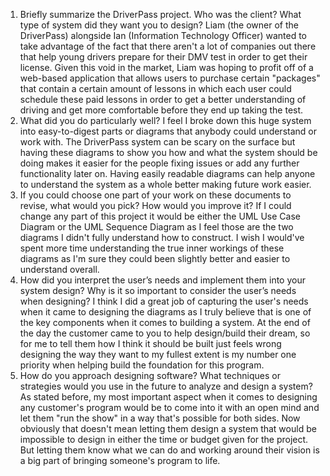 1. Briefly summarize the DriverPass project. Who was the client? What type of system did they want you to design?
     Liam (the owner of the DriverPass) alongside Ian (Information Technology Officer) wanted to take advantage of the fact that there aren't a lot of companies out there that help young drivers prepare for their DMV test in order to get their license. Given this void in       the market, Liam was hoping to profit off of a web-based application that allows users to purchase certain "packages" that contain a certain amount of lessons in which each user could schedule these paid lessons in order to get a better understanding of driving and        get more comfortable before they end up taking the test.
2. What did you do particularly well?
     I feel I broke down this huge system into easy-to-digest parts or diagrams that anybody could understand or work with. The DriverPass system can be scary on the surface but having these diagrams to show you how and what the system should be doing makes it easier for       the people fixing issues or add any further functionality later on. Having easily readable diagrams can help anyone to understand the system as a whole better making future work easier.
3. If you could choose one part of your work on these documents to revise, what would you pick? How would you improve it?
     If I could change any part of this project it would be either the UML Use Case Diagram or the UML Sequence Diagram as I feel those are the two diagrams I didn't fully understand how to construct. I wish I would've spent more time understanding the true inner workings      of these diagrams as I'm sure they could been slightly better and easier to understand overall.
4. How did you interpret the user’s needs and implement them into your system design? Why is it so important to consider the user’s needs when designing?
     I think I did a great job of capturing the user's needs when it came to designing the diagrams as I truly believe that is one of the key components when it comes to building a system. At the end of the day the customer came to you to help design/build their dream, so      for me to tell them how I think it should be built just feels wrong designing the way they want to my fullest extent is my number one priority when helping build the foundation for this program.
5. How do you approach designing software? What techniques or strategies would you use in the future to analyze and design a system?
     As stated before, my most important aspect when it comes to designing any customer's program would be to come into it with an open mind and let them "run the show" in a way that's possible for both sides. Now obviously that doesn't mean letting them design a system        that would be impossible to design in either the time or budget given for the project. But letting them know what we can do and working around their vision is a big part of bringing someone's program to life.
